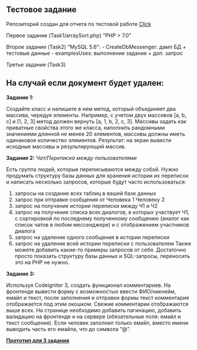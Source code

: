 Тестовое задание
-------

Репозиторий создан для отчета по тестовой работе [Click](https://docs.google.com/document/d/1Q2Ojf8yuDboZyqWwWERA5nf1YQABEP5zPHHOTyBFLl4/edit)

Первое задание (Task1/arraySort.php) "PHP > 7.0"

Второе задание (Task2) "MySQL 5.6":
    - CreateDbMessenger: дамп БД + тестовые данные
    - examplesUses: выполнение задание + доп. запрос
    
Третье задание (Task3) 


На случай если документ будет удален:
-----

**Задание 1:**

Создайте класс и напишите в нем метод, который объединяет два массива, чередуя
элементы. Например, с учетом двух массивов [a, b, c] и [1, 2, 3] метод должен вернуть
[a, 1, b, 2, c, 3]. Массивы задать как приватные свойства этого же класса, наполнить
рандомными значениями длинной не менее 20 элементов, массивы должны иметь
одинаковое количество элементов. Результат: на экран вывести исходные массивы и
результирующий массив.

**Задание 2:**
*Чат/Переписка между пользователями*

Есть группа людей, которые переписываются между собой. Нужно продумать
структуру базы данных для хранения истории их переписок и написать несколько
запросов, которые будут часто использоваться:
1. запросы на создание всех таблиц в вашей базе данных
2. запрос при отправке сообщения от Человека 1 Человеку 2
3. запрос на получение истории переписки между Ч1 и Ч2
4. запрос на получение списка всех диалогов, в которых участвует Ч1, с
сортировкой по последнему полученному сообщению (аналог как список чатов в
любом мессенджере) и с отображением участников диалога
5. запрос на удаление одного сообщения в истории переписки
6. запрос на удаление всей истории переписки с пользователем
Также можете добавить какие-то примеры запросов от себя.
Достаточно просто показать структуру базы данных и SQL-запросы, переносить это на
PHP не нужно.

**Задание 3:**

Используя Codeigniter 3, создать функционал комментариев. На фронтенде вывести форму с возможностью ввести ФИО/никнейм, емайл и текст,
после заполнения и отправки формы текст комментария отображается под этим
окошком. Свежие комментарии отображаются выше всех. На странице необходимо
добавить пагинацию, добавить валидацию на фронтенде и на сервере (обязательные
поля: емайл и текст сообщения). Если человек заполнил только емайл, вместо имени
выводить часть его емайла, что до символа “@”.

[**Прототип для 3 задания**](https://prnt.sc/sufzku)





